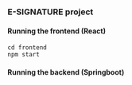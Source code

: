 ### E-SIGNATURE project

#### Running the frontend (React)

```
cd frontend   
npm start   
```

#### Running the backend (Springboot)
